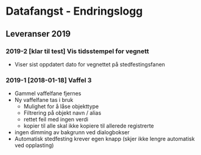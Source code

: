 # Datafangst - Endringslogg
## Leveranser 2019

### 2019-2 [klar til test] Vis tidsstempel for vegnett
* Viser sist oppdatert dato for vegnettet på stedfestingsfanen

### 2019-1 [2018-01-18] Vaffel 3
* Gammel vaffelfane fjernes
* Ny vaffelfane tas i bruk
  * Mulighet for å låse objekttype
  * Filtrering på objekt navn / alias
  * rettet feil med ingen verdi
  * kopier til alle skal ikke kopiere til allerede registrerte
* ingen dimming av bakgrunn ved dialogbokser
* Automatisk stedfesting krever egen knapp (skjer ikke lengre automatisk ved opplasting)
